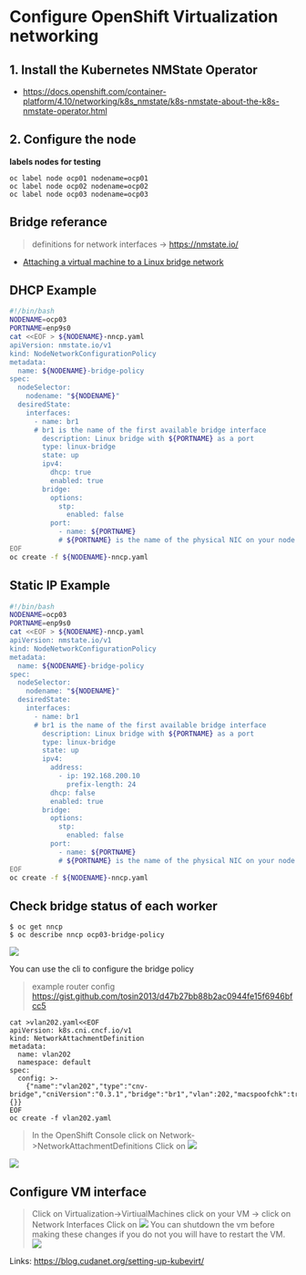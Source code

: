 # Configure OpenShift Virtualization networking

## 1. Install the Kubernetes NMState Operator
* https://docs.openshift.com/container-platform/4.10/networking/k8s_nmstate/k8s-nmstate-about-the-k8s-nmstate-operator.html



## 2. Configure the node

**labels nodes for testing**
```
oc label node ocp01 nodename=ocp01
oc label node ocp02 nodename=ocp02
oc label node ocp03 nodename=ocp03
```

Bridge referance  
-----------
> definitions for network interfaces 
 -> https://nmstate.io/
* [Attaching a virtual machine to a Linux bridge network](https://docs.openshift.com/container-platform/4.10/virt/virtual_machines/vm_networking/virt-attaching-vm-multiple-networks.html)

DHCP Example
------------
```bash
#!/bin/bash
NODENAME=ocp03
PORTNAME=enp9s0
cat <<EOF > ${NODENAME}-nncp.yaml
apiVersion: nmstate.io/v1
kind: NodeNetworkConfigurationPolicy
metadata:
  name: ${NODENAME}-bridge-policy 
spec:
  nodeSelector: 
    nodename: "${NODENAME}"
  desiredState:
    interfaces:
      - name: br1
      # br1 is the name of the first available bridge interface
        description: Linux bridge with ${PORTNAME} as a port 
        type: linux-bridge
        state: up
        ipv4:
          dhcp: true
          enabled: true
        bridge:
          options:
            stp:
              enabled: false
          port:
            - name: ${PORTNAME}
            # ${PORTNAME} is the name of the physical NIC on your node
EOF
oc create -f ${NODENAME}-nncp.yaml
```

Static IP Example
-----------------
```bash
#!/bin/bash
NODENAME=ocp03
PORTNAME=enp9s0
cat <<EOF > ${NODENAME}-nncp.yaml
apiVersion: nmstate.io/v1
kind: NodeNetworkConfigurationPolicy
metadata:
  name: ${NODENAME}-bridge-policy 
spec:
  nodeSelector: 
    nodename: "${NODENAME}"
  desiredState:
    interfaces:
      - name: br1
      # br1 is the name of the first available bridge interface
        description: Linux bridge with ${PORTNAME} as a port 
        type: linux-bridge
        state: up
        ipv4:
          address:
            - ip: 192.168.200.10
              prefix-length: 24
          dhcp: false
          enabled: true
        bridge:
          options:
            stp:
              enabled: false
          port:
            - name: ${PORTNAME}
            # ${PORTNAME} is the name of the physical NIC on your node
EOF
oc create -f ${NODENAME}-nncp.yaml
```

## Check bridge status of each worker
```
$ oc get nncp
$ oc describe nncp ocp03-bridge-policy
```
![](https://i.imgur.com/Hyj5jet.png)

You can use the cli to configure the bridge policy 
> example router config https://gist.github.com/tosin2013/d47b27bb88b2ac0944fe15f6946bfcc5
```
cat >vlan202.yaml<<EOF
apiVersion: k8s.cni.cncf.io/v1
kind: NetworkAttachmentDefinition
metadata:
  name: vlan202
  namespace: default
spec:
  config: >-
    {"name":"vlan202","type":"cnv-bridge","cniVersion":"0.3.1","bridge":"br1","vlan":202,"macspoofchk":true,"ipam":{}}
EOF
oc create -f vlan202.yaml
```
> In the OpenShift Console click on Network->NetworkAttachmentDefinitions
Click on ![](https://i.imgur.com/6jmwb3h.png)

![](https://i.imgur.com/hKbg7Vk.png)

## Configure VM interface 
> Click on Virtualization->VirtiualMachines click on your VM -> click on Network Interfaces
Click on ![](https://i.imgur.com/FNdZfMD.png)
> You can shutdown the vm before making these changes if you do not you will have to restart the VM.
![](https://i.imgur.com/ZcKFbvb.png)


Links:
https://blog.cudanet.org/setting-up-kubevirt/
